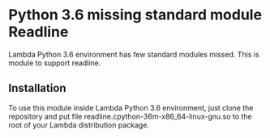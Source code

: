 # Python 3.6 missing standard module Readline

Lambda Python 3.6 environment has few standard modules missed. This is module to support readline.

Installation
------------
To use this module inside Lambda Python 3.6 environment, just clone the repository and put file readline.cpython-36m-x86_64-linux-gnu.so to the root of your Lambda distribution package.
